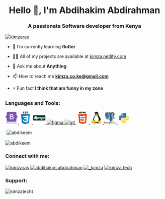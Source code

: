 <h1 align="center">Hello 👋, I'm Abdihakim Abdirahman</h1>
<h3 align="center">A passionate Software developer from Kenya</h3>

<p align="left"> <a href="https://twitter.com/kimzaras" target="blank"><img src="https://img.shields.io/twitter/follow/kimzaras?logo=twitter&style=for-the-badge" alt="kimzaras" /></a> </p>

- 🌱 I’m currently learning **flutter**

- 👨‍💻 All of my projects are available at [kimza.netlify.com](kimza.netlify.com)

- 💬 Ask me about **Anything**

- 📫 How to reach me **kimza.co.ke@gmail.com**

- ⚡ Fun fact **I think that am funny in my zone**

<h3 align="left">Languages and Tools:</h3>
<p align="left"> <a href="https://getbootstrap.com" target="_blank" rel="noreferrer"> <img src="https://raw.githubusercontent.com/devicons/devicon/master/icons/bootstrap/bootstrap-plain-wordmark.svg" alt="bootstrap" width="40" height="40"/> </a> <a href="https://www.w3schools.com/css/" target="_blank" rel="noreferrer"> <img src="https://raw.githubusercontent.com/devicons/devicon/master/icons/css3/css3-original-wordmark.svg" alt="css3" width="40" height="40"/> </a> <a href="https://www.djangoproject.com/" target="_blank" rel="noreferrer"> <img src="https://raw.githubusercontent.com/devicons/devicon/master/icons/django/django-original.svg" alt="django" width="40" height="40"/> </a> <a href="https://www.figma.com/" target="_blank" rel="noreferrer"> <img src="https://www.vectorlogo.zone/logos/figma/figma-icon.svg" alt="figma" width="40" height="40"/> </a> <a href="https://git-scm.com/" target="_blank" rel="noreferrer"> <img src="https://www.vectorlogo.zone/logos/git-scm/git-scm-icon.svg" alt="git" width="40" height="40"/> </a> <a href="https://www.w3.org/html/" target="_blank" rel="noreferrer"> <img src="https://raw.githubusercontent.com/devicons/devicon/master/icons/html5/html5-original-wordmark.svg" alt="html5" width="40" height="40"/> </a> <a href="https://www.linux.org/" target="_blank" rel="noreferrer"> <img src="https://raw.githubusercontent.com/devicons/devicon/master/icons/linux/linux-original.svg" alt="linux" width="40" height="40"/> </a> <a href="https://www.postgresql.org" target="_blank" rel="noreferrer"> <img src="https://raw.githubusercontent.com/devicons/devicon/master/icons/postgresql/postgresql-original-wordmark.svg" alt="postgresql" width="40" height="40"/> </a> <a href="https://www.python.org" target="_blank" rel="noreferrer"> <img src="https://raw.githubusercontent.com/devicons/devicon/master/icons/python/python-original.svg" alt="python" width="40" height="40"/> </a> </p>

<p>&nbsp;<img align="center" src="https://github-readme-stats.vercel.app/api?username=abdikeem&show_icons=true&locale=en" alt="abdikeem" /></p>

<p><img align="center" src="https://github-readme-streak-stats.herokuapp.com/?user=abdikeem&" alt="abdikeem" /></p>

<h3 align="left">Connect with me:</h3>
<p align="left">
<a href="https://twitter.com/kimzaras" target="blank"><img align="center" src="https://raw.githubusercontent.com/rahuldkjain/github-profile-readme-generator/master/src/images/icons/Social/twitter.svg" alt="kimzaras" height="30" width="40" /></a>
<a href="https://linkedin.com/in/abdihakim abdirahman" target="blank"><img align="center" src="https://raw.githubusercontent.com/rahuldkjain/github-profile-readme-generator/master/src/images/icons/Social/linked-in-alt.svg" alt="abdihakim abdirahman" height="30" width="40" /></a>
<a href="https://instagram.com/_kimza" target="blank"><img align="center" src="https://raw.githubusercontent.com/rahuldkjain/github-profile-readme-generator/master/src/images/icons/Social/instagram.svg" alt="_kimza" height="30" width="40" /></a>
<a href="https://www.youtube.com/c/kimza tech" target="blank"><img align="center" src="https://raw.githubusercontent.com/rahuldkjain/github-profile-readme-generator/master/src/images/icons/Social/youtube.svg" alt="kimza tech" height="30" width="40" /></a>
</p>

<h3 align="left">Support:</h3>
<p><a href="https://www.buymeacoffee.com/kimzatecht"> <img align="left" src="https://cdn.buymeacoffee.com/buttons/v2/default-yellow.png" height="50" width="210" alt="kimzatecht" /></a></p><br><br>
